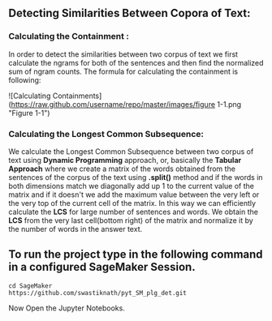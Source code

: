 ## Detecting Similarities Between Copora of Text: 

### Calculating the Containment : 

In order to detect the similarities between two corpus of text we first calculate the ngrams for both of the sentences and then find the normalized 
sum of ngram counts. 
The formula for calculating the containment is following:

![Calculating Containments](https://raw.github.com/username/repo/master/images/figure 1-1.png "Figure 1-1")

### Calculating the Longest Common Subsequence:

We calculate the Longest Common Subsequence between two corpus of text using **Dynamic Programming** approach, or, basically the **Tabular Approach** where we create a matrix of the words obtained from the sentences of the corpus of the text using **.split()** method and if the words in both dimensions match we diagonally add up 1 to the current value of the matrix and if it doesn't we add the maximum value between the very left or the very top of the current cell of the matrix. In this way we can efficiently calculate the **LCS** for large number of sentences and words. We obtain the **LCS** from the very last cell(bottom right) of the matrix and normalize it by the number of words in the answer text. 

## To run the project type in the following command in a configured SageMaker Session.

```
cd SageMaker
https://github.com/swastiknath/pyt_SM_plg_det.git
```
Now Open the Jupyter Notebooks. 
